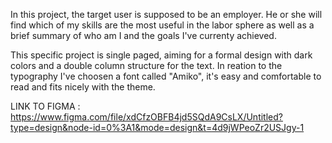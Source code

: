 In this project, the target user is supposed to be an employer. He or she 
will find which of my skills are the most useful in the labor sphere as 
well as a brief summary of who am I and the goals I've currenty achieved.

This specific project is single paged, aiming for a formal design with 
dark colors and a double column structure for the text. In reation to the 
typography I've choosen a font called "Amiko", it's easy and comfortable 
to read and fits nicely with the theme. 

LINK TO FIGMA : https://www.figma.com/file/xdCfzOBFB4jd5SQdA9CsLX/Untitled?type=design&node-id=0%3A1&mode=design&t=4d9jWPeoZr2USJgy-1
